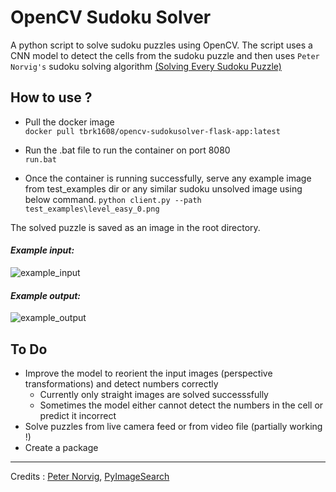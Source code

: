 # OpenCV Sudoku Solver

A python script to solve sudoku puzzles using OpenCV. The script uses a CNN model to detect the cells from the sudoku puzzle and then uses ```Peter Norvig's``` sudoku solving algorithm [(Solving Every Sudoku Puzzle)](https://norvig.com/sudoku.html)

## How to use ?

- Pull the docker image <br>
```docker pull tbrk1608/opencv-sudokusolver-flask-app:latest```

- Run the .bat file to run the container on port 8080 <br>
```run.bat```

- Once the container is running successfully, serve any example image from test_examples dir or any similar sudoku unsolved image using below command.
```python client.py --path test_examples\level_easy_0.png```

The solved puzzle is saved as an image in the root directory.

#### *Example input:*<br>
![example_input](/test_examples/level_easy_0.png)

#### *Example output:*<br>
![example_output](solved_level_easy_0.png)


## To Do

- Improve the model to reorient the input images (perspective transformations) and detect numbers correctly
    - Currently only straight images are solved successsfully
    - Sometimes the model either cannot detect the numbers in the cell or predict it incorrect
- Solve puzzles from live camera feed or from video file (partially working !)
- Create a package

---
Credits : [Peter Norvig](https://norvig.com/), [PyImageSearch](https://pyimagesearch.com/)
